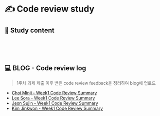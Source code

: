 # ✍ Code review study

## 📄 Study content
<br>
<br>
<br>

## 💻 BLOG - Code review log
> 1주차 과제 제출 이후 받은 code review feedback을 정리하여 blog에 업로드
<!-- [Choi Minji](your blog url) 와 같이 표시 -->
- [Choi Minji - Week1 Code Review Summary](https://developerntraveler.tistory.com/111)
- [Lee Sora - Week1 Code Review Summary](https://velog.io/@sora2821/1%EC%A3%BC%EC%B0%A8-%EA%B3%BC%EC%A0%9C-%EC%BD%94%EB%93%9C-%EB%A6%AC%EB%B7%B0)
- [Jeon Sujin  - Week1 Code Review Summary](https://velog.io/@serenity/1%EC%A3%BC%EC%B0%A8-%EC%BD%94%EB%93%9C-%EB%A6%AC%EB%B7%B0)
- [Kim Jinkwon - Week1 Code Review Summary]()
